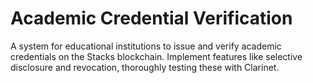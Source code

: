 # Academic Credential Verification
A system for educational institutions to issue and verify academic credentials on the Stacks blockchain. Implement features like selective disclosure and revocation, thoroughly testing these with Clarinet.
